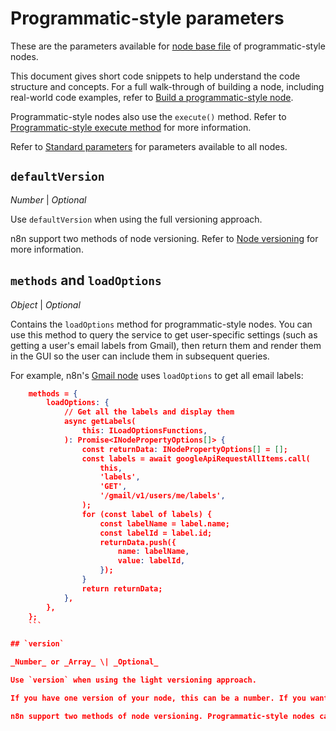 # Programmatic-style parameters
These are the parameters available for [node base file](https://docs.n8n.io/integrations/creating-nodes/build/reference/node-base-files/) of programmatic-style nodes.

This document gives short code snippets to help understand the code structure and concepts. For a full walk-through of building a node, including real-world code examples, refer to [Build a programmatic-style node](https://docs.n8n.io/integrations/creating-nodes/build/programmatic-style-node/).

Programmatic-style nodes also use the `execute()` method. Refer to [Programmatic-style execute method](https://docs.n8n.io/integrations/creating-nodes/build/reference/node-base-files/programmatic-style-execute-method/) for more information.

Refer to [Standard parameters](https://docs.n8n.io/integrations/creating-nodes/build/reference/node-base-files/standard-parameters/) for parameters available to all nodes.

## `defaultVersion`

_Number_ \| _Optional_

Use `defaultVersion` when using the full versioning approach.

n8n support two methods of node versioning. Refer to [Node versioning](https://docs.n8n.io/integrations/creating-nodes/build/reference/node-versioning/) for more information.

## `methods` and `loadOptions`

_Object_ \| _Optional_

Contains the `loadOptions` method for programmatic-style nodes. You can use this method to query the service to get user-specific settings (such as getting a user's email labels from Gmail), then return them and render them in the GUI so the user can include them in subsequent queries.

For example, n8n's [Gmail node](https://github.com/n8n-io/n8n/blob/master/packages/nodes-base/nodes/Google/Gmail/Gmail.node.ts) uses `loadOptions` to get all email labels:
```json
	methods = {
		loadOptions: {
			// Get all the labels and display them
			async getLabels(
				this: ILoadOptionsFunctions,
			): Promise<INodePropertyOptions[]> {
				const returnData: INodePropertyOptions[] = [];
				const labels = await googleApiRequestAllItems.call(
					this,
					'labels',
					'GET',
					'/gmail/v1/users/me/labels',
				);
				for (const label of labels) {
					const labelName = label.name;
					const labelId = label.id;
					returnData.push({
						name: labelName,
						value: labelId,
					});
				}
				return returnData;
			},
		},
	};
	```

## `version`

_Number_ or _Array_ \| _Optional_

Use `version` when using the light versioning approach.

If you have one version of your node, this can be a number. If you want to support multiple versions, turn this into an array, containing numbers for each node version.

n8n support two methods of node versioning. Programmatic-style nodes can use either. Refer to [Node versioning](https://docs.n8n.io/integrations/creating-nodes/build/reference/node-versioning/) for more information.
